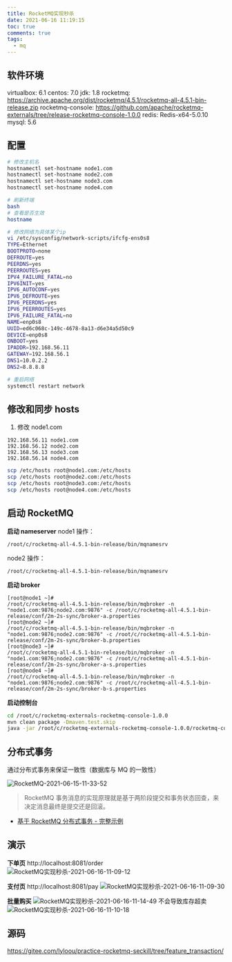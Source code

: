 ```yaml
---
title: RocketMQ实现秒杀
date: 2021-06-16 11:19:15
toc: true
comments: true
tags:
  - mq
---
```


## 软件环境

virtualbox: 6.1
centos: 7.0
jdk: 1.8
rocketmq: https://archive.apache.org/dist/rocketmq/4.5.1/rocketmq-all-4.5.1-bin-release.zip
rocketmq-console: https://github.com/apache/rocketmq-externals/tree/release-rocketmq-console-1.0.0
redis: Redis-x64-5.0.10
mysql: 5.6

## 配置

```sh
# 修改主机名
hostnamectl set-hostname node1.com
hostnamectl set-hostname node2.com
hostnamectl set-hostname node3.com
hostnamectl set-hostname node4.com

# 刷新终端
bash
# 查看是否生效
hostname

# 修改网络为具体某个ip
vi /etc/sysconfig/network-scripts/ifcfg-ens0s8
TYPE=Ethernet
BOOTPROTO=none
DEFROUTE=yes
PEERDNS=yes
PEERROUTES=yes
IPV4_FAILURE_FATAL=no
IPV6INIT=yes
IPV6_AUTOCONF=yes
IPV6_DEFROUTE=yes
IPV6_PEERDNS=yes
IPV6_PEERROUTES=yes
IPV6_FAILURE_FATAL=no
NAME=enp0s8
UUID=ed6c068c-149c-4678-8a13-d6e34a5d50c9
DEVICE=enp0s8
ONBOOT=yes
IPADDR=192.168.56.11
GATEWAY=192.168.56.1
DNS1=10.0.2.2
DNS2=8.8.8.8

# 重启网络
systemctl restart network
```

## 修改和同步 hosts

1. 修改 node1.com

```
192.168.56.11 node1.com
192.168.56.12 node2.com
192.168.56.13 node3.com
192.168.56.14 node4.com
```

```sh
scp /etc/hosts root@node1.com:/etc/hosts
scp /etc/hosts root@node2.com:/etc/hosts
scp /etc/hosts root@node3.com:/etc/hosts
scp /etc/hosts root@node4.com:/etc/hosts
```

## 启动 RocketMQ

**启动 nameserver**
node1 操作：

```shell
/root/c/rocketmq-all-4.5.1-bin-release/bin/mqnamesrv
```

node2 操作：

```shell
/root/c/rocketmq-all-4.5.1-bin-release/bin/mqnamesrv
```

**启动 broker**

```shell
[root@node1 ~]#
/root/c/rocketmq-all-4.5.1-bin-release/bin/mqbroker -n "node1.com:9876;node2.com:9876" -c /root/c/rocketmq-all-4.5.1-bin-release/conf/2m-2s-sync/broker-a.properties
[root@node2 ~]#
/root/c/rocketmq-all-4.5.1-bin-release/bin/mqbroker -n "node1.com:9876;node2.com:9876" -c /root/c/rocketmq-all-4.5.1-bin-release/conf/2m-2s-sync/broker-b.properties
[root@node3 ~]#
/root/c/rocketmq-all-4.5.1-bin-release/bin/mqbroker -n "node1.com:9876;node2.com:9876" -c /root/c/rocketmq-all-4.5.1-bin-release/conf/2m-2s-sync/broker-a-s.properties
[root@node4 ~]#
/root/c/rocketmq-all-4.5.1-bin-release/bin/mqbroker -n "node1.com:9876;node2.com:9876" -c /root/c/rocketmq-all-4.5.1-bin-release/conf/2m-2s-sync/broker-b-s.properties
```

**启动控制台**

```sh
cd /root/c/rocketmq-externals-rocketmq-console-1.0.0
mvn clean package -Dmaven.test.skip
java -jar /root/c/rocketmq-externals-rocketmq-console-1.0.0/rocketmq-console/target/rocketmq-console-ng-1.0.0.jar
```

## 分布式事务

通过分布式事务来保证一致性（数据库与 MQ 的一致性）

![RocketMQ-2021-06-15-11-33-52](http://cdn.lyloou.com/img/RocketMQ-2021-06-15-11-33-52.png)

> RocketMQ 事务消息的实现原理就是基于两阶段提交和事务状态回查，来决定消息最终是提交还是回滚。

- [基于 RocketMQ 分布式事务 - 完整示例](https://juejin.cn/post/6844904099993878536)

## 演示

**下单页**
http://localhost:8081/order
![RocketMQ实现秒杀-2021-06-16-11-09-12](http://cdn.lyloou.com/img/RocketMQ实现秒杀-2021-06-16-11-09-12.png)

**支付页**
http://localhost:8081/pay
![RocketMQ实现秒杀-2021-06-16-11-09-30](http://cdn.lyloou.com/img/RocketMQ实现秒杀-2021-06-16-11-09-30.png)

**批量购买**
![RocketMQ实现秒杀-2021-06-16-11-14-49](http://cdn.lyloou.com/img/RocketMQ实现秒杀-2021-06-16-11-14-49.png)
不会导致库存超卖
![RocketMQ实现秒杀-2021-06-16-11-10-18](http://cdn.lyloou.com/img/RocketMQ实现秒杀-2021-06-16-11-10-18.png)

## 源码

https://gitee.com/lyloou/practice-rocketmq-seckill/tree/feature_transaction/
